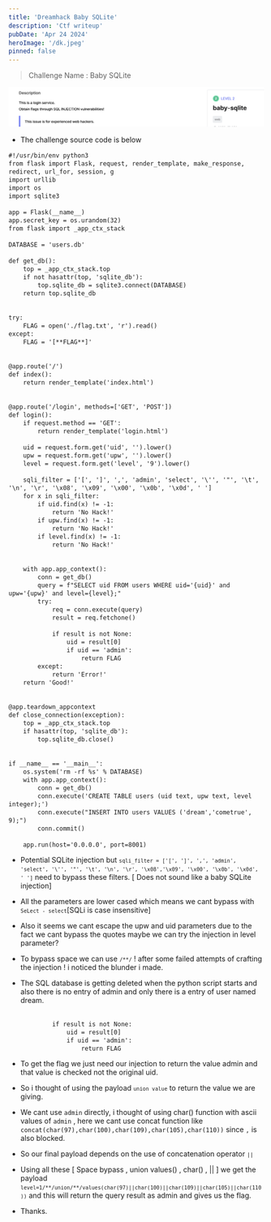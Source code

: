 ```yaml
---
title: 'Dreamhack Baby SQLite'
description: 'Ctf writeup'
pubDate: 'Apr 24 2024'
heroImage: '/dk.jpeg'
pinned: false
---
```


> Challenge Name : Baby SQLite

![Description](https://raw.githubusercontent.com/kabilan1290/astro-blog/master/public/babysqlite.png)

- The challenge source code is below

```
#!/usr/bin/env python3
from flask import Flask, request, render_template, make_response, redirect, url_for, session, g
import urllib
import os
import sqlite3

app = Flask(__name__)
app.secret_key = os.urandom(32)
from flask import _app_ctx_stack

DATABASE = 'users.db'

def get_db():
    top = _app_ctx_stack.top
    if not hasattr(top, 'sqlite_db'):
        top.sqlite_db = sqlite3.connect(DATABASE)
    return top.sqlite_db


try:
    FLAG = open('./flag.txt', 'r').read()
except:
    FLAG = '[**FLAG**]'


@app.route('/')
def index():
    return render_template('index.html')


@app.route('/login', methods=['GET', 'POST'])
def login():
    if request.method == 'GET':
        return render_template('login.html')

    uid = request.form.get('uid', '').lower()
    upw = request.form.get('upw', '').lower()
    level = request.form.get('level', '9').lower()

    sqli_filter = ['[', ']', ',', 'admin', 'select', '\'', '"', '\t', '\n', '\r', '\x08', '\x09', '\x00', '\x0b', '\x0d', ' ']
    for x in sqli_filter:
        if uid.find(x) != -1:
            return 'No Hack!'
        if upw.find(x) != -1:
            return 'No Hack!'
        if level.find(x) != -1:
            return 'No Hack!'

    
    with app.app_context():
        conn = get_db()
        query = f"SELECT uid FROM users WHERE uid='{uid}' and upw='{upw}' and level={level};"
        try:
            req = conn.execute(query)
            result = req.fetchone()

            if result is not None:
                uid = result[0]
                if uid == 'admin':
                    return FLAG
        except:
            return 'Error!'
    return 'Good!'


@app.teardown_appcontext
def close_connection(exception):
    top = _app_ctx_stack.top
    if hasattr(top, 'sqlite_db'):
        top.sqlite_db.close()


if __name__ == '__main__':
    os.system('rm -rf %s' % DATABASE)
    with app.app_context():
        conn = get_db()
        conn.execute('CREATE TABLE users (uid text, upw text, level integer);')
        conn.execute("INSERT INTO users VALUES ('dream','cometrue', 9);")
        conn.commit()

    app.run(host='0.0.0.0', port=8001)

```

- Potential SQLite injection but <code>`sqli_filter = ['[', ']', ',', 'admin', 'select', '\'', '"', '\t', '\n', '\r', '\x08','\x09', '\x00', '\x0b', '\x0d', ' ']`</code> need to bypass these filters. [ Does not sound like a baby SQLite injection]

- All the parameters are lower cased which means we cant bypass with <code>`SeLect - select`</code>[SQLi is case insensitive]

- Also it seems we cant escape the upw and uid parameters due to the fact we cant bypass the quotes maybe we can try the injection in level parameter?

- To bypass space we can use <code>`/**/`</code> ! after some failed attempts of crafting the injection ! i noticed the blunder i made.

- The SQL database is getting deleted when the python script starts and also there is no entry of admin and only there is a entry of user named dream.

```

            if result is not None:
                uid = result[0]
                if uid == 'admin':
                    return FLAG
```

- To get the flag we just need our injection to return the value admin and that value is checked not the original uid.

- So i thought of using the payload <code>`union value`</code> to return the value we are giving.

- We cant use `admin` directly, i thought of using char() function with ascii values of `admin` , here we cant use concat function like `concat(char(97),char(100),char(109),char(105),char(110))` since `,` is also blocked.

- So our final payload depends on the use of concatenation operator <code>`||`</code>

- Using all these [ Space bypass , union values() , char() , || ] we get the payload <code>`level=1/**/union/**/values(char(97)||char(100)||char(109)||char(105)||char(110))`</code> and this will return the query result as admin and gives us the flag.

- Thanks.

